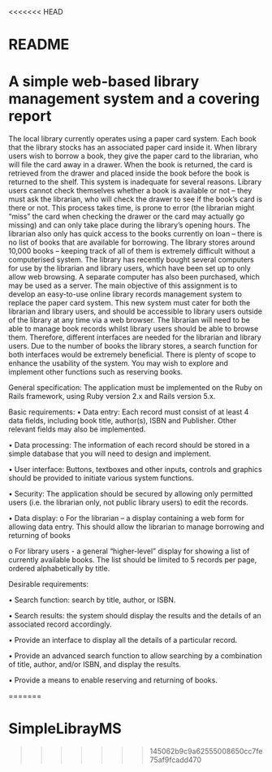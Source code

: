 <<<<<<< HEAD
# README
# A simple web-based library management system and a covering report

The local library currently operates using a paper card system. Each book that the library stocks has an associated paper card inside it. When library users wish to borrow a book, they give the paper card to the librarian, who will file the card away in a drawer. When the book is returned, the card is retrieved from the drawer and placed inside the book before the book is returned to the shelf.
This system is inadequate for several reasons. Library users cannot check themselves whether a book is available or not – they must ask the librarian, who will check the drawer to see if the book’s card is there or not. This process takes time, is prone to error (the librarian might “miss” the card when checking the drawer or the card may actually go missing) and can only take place during the library’s opening hours.
The librarian also only has quick access to the books currently on loan – there is no list of books that are available for borrowing. The library stores around 10,000 books – keeping track of all of them is extremely difficult without a computerised system. The library has recently bought several computers for use by the librarian and library users, which have been set up to only allow web browsing. A separate computer has also been purchased, which may be used as a server.
The main objective of this assignment is to develop an easy-to-use online library records management system to replace the paper card system. This new system must cater for both the librarian and library users, and should be accessible to library users outside of the library at any time via a web browser. The librarian will need to be able to manage book records whilst library users should be able to browse them. Therefore, different interfaces are needed for the librarian and library users. Due to the number of books the library stores, a search function for both interfaces would be extremely beneficial.
There is plenty of scope to enhance the usability of the system. You may wish to explore and implement other functions such as reserving books.           


General specification:
The application must be implemented on the Ruby on Rails framework, using Ruby version 2.x and Rails version 5.x.
 
Basic requirements:
•	Data entry: Each record must consist of at least 4 data fields, including book title, author(s), ISBN and Publisher. Other relevant fields may also be implemented.

•	Data processing: The information of each record should be stored in a simple database that you will need to design and implement.

•	User interface: Buttons, textboxes and other inputs, controls and graphics should be provided to initiate various system functions.

•	Security: The application should be secured by allowing only permitted users (i.e. the librarian only, not public library users) to edit the records.

•	Data display:
o	For the librarian – a display containing a web form for allowing data entry. This should allow the librarian to manage borrowing and returning of books

o	For library users - a general “higher-level” display for showing a list of currently available books. The list should be limited to 5 records per page, ordered alphabetically by title.

Desirable requirements:

•	Search function: search by title, author, or ISBN.

•	Search results: the system should display the results and the details of an associated record accordingly.

•	Provide an interface to display all the details of a particular record.

•	Provide an advanced search function to allow searching by a combination of title, author, and/or ISBN, and display the results.

•	Provide a means to enable reserving and returning of books.



=======
# SimpleLibrayMS
>>>>>>> 145062b9c9a62555008650cc7fe75af9fcadd470

